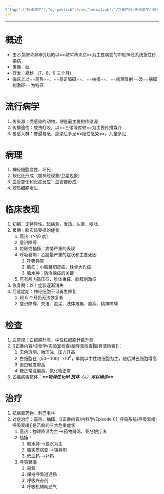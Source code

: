 ```yaml
---
{"tags":["传染病学"],"dg-publish":true,"permalink":"/正番内容/传染病学/流行性乙型脑炎/","dgPassFrontmatter":true}
---
```


---
# 概述
+ 由*乙型脑炎病毒*引起的以==*脑实质炎症*==为主要病变的中枢神经系统急性传染病
+ 传播：蚊
+ 好发：夏秋 （7、8、9 三个月）
+ 临床上以==高热==、==意识障碍==、==抽搐==、==病理反射==及==脑膜刺激征==为特征
# 流行病学
1. 传染源：受感染的动物，*猪*是最主要的传染源
2. 传播途径：蚊虫叮咬，以==三带喙库蚊==为主要传播媒介
3. 易感人群：普遍易感，感染后多呈==隐性感染==，儿童多见
# 病理
1. 神经细胞变性、坏死
2. 软化灶形成（噬神经现象/卫星现象）
3. 血管变化和炎症反应：血管套形成
4. 胶质细胞增生
# 临床表现
1. 初期：无特异性。起病急，发热、头晕、呕吐、
2. 极期：脑实质受损的症状
	1. 高热（>40 度）
	2. 意识障碍
	3. 惊厥或抽搐：病情严重的表现
	4. 呼吸衰竭：乙脑最严重的症状和主要死因
		1. 呼吸异常
		2. 脑疝：小脑幕切迹疝、枕骨大孔疝
		3. 脑水肿：防治脑疝的关键
	5. 可有颅内高压征、锥体束征、脑膜刺激征
3. 恢复期：以上症状逐渐消失
4. 后遗症期：神经细胞不可再生修复
	1. 超 6 个月仍无法恢复者
	2. 意识障碍、失语、痴呆、肢体瘫痪、癫痫、精神障碍
# 检查
1. 血常规：白细胞升高，中性粒细胞计数升高
2. [[正番内容/诊断学/实验室检查/脑脊液检查\|脑脊液检查]]：
	1. 无色透明、微浑浊，压力升高
	2. 白细胞在（50～100）×10<sup>6</sup>，早期以中性粒细胞为主，随后淋巴细胞增高
	3. 蛋白轻度增高
	4. 糖正常或偏高，氯化物正常
3. 乙脑病毒抗体：***==特异性 IgM 抗体（+）可以确诊==***
# 治疗
1. 抗病毒药物：利巴韦林
2. 对症治疗：高热、抽搐、[[正番内容/内科学/Episode 01. 呼吸系统/呼吸衰竭\|呼吸衰竭]]是乙脑的三大危重症状
	1. 高热：物理降温为主-->药物降温、亚冬眠疗法
	2. 抽搐：
		1. 脑水肿-->脱水为主
		2. 脑实质病变-->镇静剂
		3. 低血钙-->补钙
	3. 呼吸衰竭
		1. 吸氧
		2. 保持呼吸道通畅
		3. 呼吸兴奋剂
		4. 呼吸机辅助通气